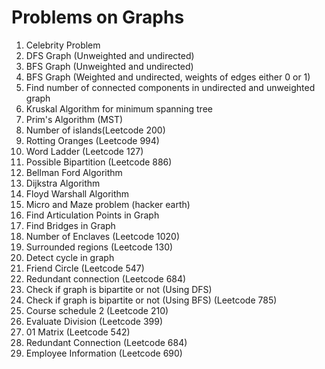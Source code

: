 # Problems on Graphs

1. Celebrity Problem
2. DFS Graph (Unweighted and undirected)
3. BFS Graph (Unweighted and undirected)
4. BFS Graph (Weighted and undirected, weights of edges either 0 or 1)
5. Find number of connected components in undirected and unweighted graph
6. Kruskal Algorithm for minimum spanning tree
7. Prim's Algorithm (MST)
8. Number of islands(Leetcode 200)
9. Rotting Oranges (Leetcode 994)
10. Word Ladder (Leetcode 127)
11. Possible Bipartition (Leetcode 886)
12. Bellman Ford Algorithm
13. Dijkstra Algorithm
14. Floyd Warshall Algorithm
15. Micro and Maze problem (hacker earth)
16. Find Articulation Points in Graph
17. Find Bridges in Graph
18. Number of Enclaves (Leetcode 1020)
19. Surrounded regions (Leetcode 130)
20. Detect cycle in graph 
21. Friend Circle (Leetcode 547)
22. Redundant connection (Leetcode 684)
23. Check if graph is bipartite or not (Using DFS)
24. Check if graph is bipartite or not (Using BFS) (Leetcode 785)
25. Course schedule 2 (Leetcode 210)
26. Evaluate Division (Leetcode 399)
27. 01 Matrix (Leetcode 542)
28. Redundant Connection (Leetcode 684)
29. Employee Information (Leetcode 690)

